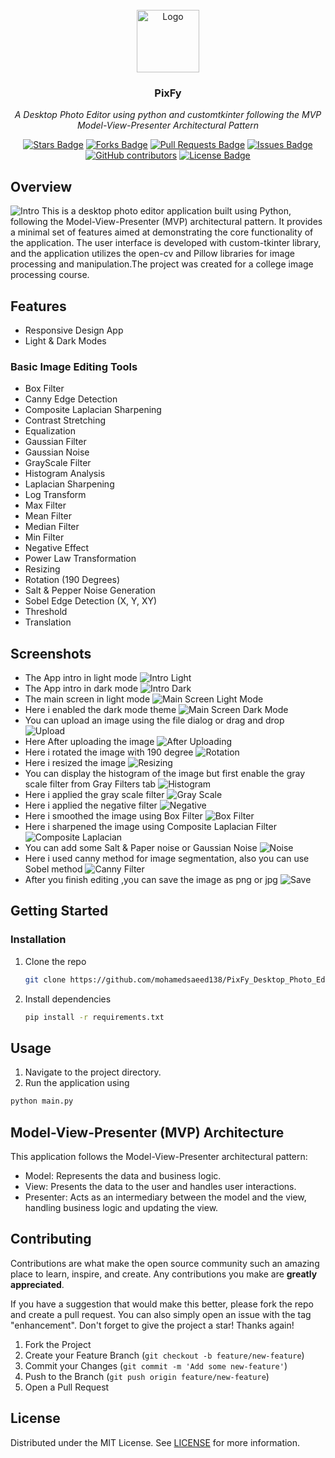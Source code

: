 
<!-- PROJECT LOGO -->
<br />
<div align="center">
  <a href="https://github.com/mohamedsaeed138/PixFy_Desktop_Photo_Editor">
    <img src="Screenshots/logo.ico" alt="Logo" width="100" height="100">
  </a>
  <h3 align="center">PixFy</h3>
  <p align="center">
   <i>A Desktop Photo Editor using python and customtkinter following the MVP Model-View-Presenter Architectural Pattern</i></p>
</div>
<!-- PROJECT Badges -->
<div align="center">
  <a href="https://github.com/mohamedsaeed138/PixFy_Desktop_Photo_Editor/stargazers"><img src="https://img.shields.io/github/stars/mohamedsaeed138/PixFy_Desktop_Photo_Editor" alt="Stars Badge"/></a>
<a href="https://github.com/mohamedsaeed138/PixFy_Desktop_Photo_Editor/network/members"><img src="https://img.shields.io/github/forks/mohamedsaeed138/PixFy_Desktop_Photo_Editor" alt="Forks Badge"/></a>
<a href="https://github.com/mohamedsaeed138/PixFy_Desktop_Photo_Editor/pulls"><img src="https://img.shields.io/github/issues-pr/mohamedsaeed138/PixFy_Desktop_Photo_Editor" alt="Pull Requests Badge"/></a>
<a href="https://github.com/mohamedsaeed138/PixFy_Desktop_Photo_Editor/issues"><img src="https://img.shields.io/github/issues/mohamedsaeed138/PixFy_Desktop_Photo_Editor" alt="Issues Badge"/></a>
<a href="https://github.com/mohamedsaeed138/PixFy_Desktop_Photo_Editor/graphs/contributors"><img alt="GitHub contributors" src="https://img.shields.io/github/contributors/mohamedsaeed138/PixFy_Desktop_Photo_Editor?color=2b9348"></a>
<a href="https://github.com/mohamedsaeed138/PixFy_Desktop_Photo_Editor/blob/main/LICENSE.txt"><img src="https://img.shields.io/github/license/mohamedsaeed138/PixFy_Desktop_Photo_Editor?color=2b9348" alt="License Badge"/></a>
</div>
<!-- ABOUT THE PROJECT -->

## Overview

![Intro](Screenshots/Intro%20Frame%20Dark.png)
This is a desktop photo editor application built using Python, following the Model-View-Presenter (MVP) architectural pattern. It provides a minimal set of features aimed at demonstrating the core functionality of the application. The user interface is developed with custom-tkinter library, and the application utilizes the open-cv and Pillow libraries for image processing and manipulation.The project was created for a college image processing course.

## Features

* Responsive Design App
* Light & Dark Modes

### Basic Image Editing Tools

* Box Filter
* Canny Edge Detection
* Composite Laplacian Sharpening
* Contrast Stretching
* Equalization
* Gaussian Filter
* Gaussian Noise
* GrayScale Filter
* Histogram Analysis
* Laplacian Sharpening
* Log Transform
* Max Filter
* Mean Filter
* Median Filter
* Min Filter
* Negative Effect
* Power Law Transformation
* Resizing
* Rotation (190 Degrees)
* Salt & Pepper Noise Generation
* Sobel Edge Detection (X, Y, XY)
* Threshold
* Translation

## Screenshots

* The App intro in light mode ![Intro Light](Screenshots/Intro%20Frame.png)
* The App intro in dark mode ![Intro Dark](Screenshots/Intro%20Frame%20Dark.png)
* The main screen in light mode ![Main Screen Light Mode](Screenshots/Main%20Screen%20Light.png)
* Here i enabled the dark mode theme ![Main Screen Dark Mode](Screenshots/Main%20Screen%20Dark.png)
* You can upload an image using the file dialog or drag and drop ![Upload](Screenshots/Upload.png)
* Here After uploading the image ![After Uploading](Screenshots/After%20Uploading.png)
* Here i rotated the image with 190 degree ![Rotation](Screenshots/Rotation190Degree.png)
* Here i resized the image ![Resizing](Screenshots/Resizing.png)
* You can display the histogram of the image but first enable the gray scale filter from Gray Filters tab ![Histogram](Screenshots/Histogram.png)
* Here i applied the gray scale filter ![Gray Scale](Screenshots/Gray.png)
* Here i applied the negative filter ![Negative](Screenshots/Negative.png)
* Here i smoothed the image using Box Filter ![Box Filter](Screenshots/Box%20Filter.png)
* Here i sharpened the image using Composite Laplacian Filter ![Composite Laplacian](Screenshots/Composite%20Laplacian%20Sharpening.png)
* You can add some Salt & Paper noise or Gaussian Noise ![Noise](Screenshots/S&P%20Nosie.png)
* Here i used canny method for image segmentation, also you can use Sobel method ![Canny Filter](Screenshots/Canny.png)
* After you finish editing ,you can save the image as png or jpg ![Save](Screenshots/Save.png)

<!-- GETTING STARTED -->
## Getting Started

### Installation

1. Clone the repo

   ```sh
   git clone https://github.com/mohamedsaeed138/PixFy_Desktop_Photo_Editor.git
   ```

2. Install dependencies

   ```sh
   pip install -r requirements.txt
   ```
<!-- USAGE EXAMPLES -->
## Usage

1. Navigate to the project directory.
2. Run the application using

```sh
python main.py
```

## Model-View-Presenter (MVP) Architecture

This application follows the Model-View-Presenter architectural pattern:

* Model: Represents the data and business logic.
* View: Presents the data to the user and handles user interactions.
* Presenter: Acts as an intermediary between the model and the view, handling business logic and updating the view.
<!-- CONTRIBUTING -->
## Contributing

Contributions are what make the open source community such an amazing place to learn, inspire, and create. Any contributions you make are **greatly appreciated**.

If you have a suggestion that would make this better, please fork the repo and create a pull request. You can also simply open an issue with the tag "enhancement".
Don't forget to give the project a star! Thanks again!

1. Fork the Project
2. Create your Feature Branch (`git checkout -b feature/new-feature`)
3. Commit your Changes (`git commit -m 'Add some new-feature'`)
4. Push to the Branch (`git push origin feature/new-feature`)
5. Open a Pull Request
<!-- LICENSE -->
## License

Distributed under the MIT License. See [LICENSE](LICENSE.txt) for more information.
<!-- MARKDOWN LINKS & IMAGES -->
<!-- https://www.markdownguide.org/basic-syntax/#reference-style-links -->